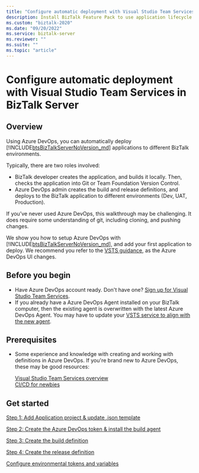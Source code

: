 ```yaml
---
title: "Configure automatic deployment with Visual Studio Team Services"
description: Install BizTalk Feature Pack to use application lifecycle management with Azure DevOps to deploy your applications to different BizTalk environments
ms.custom: "biztalk-2020"
ms.date: "09/20/2022"
ms.service: biztalk-server
ms.reviewer: ""
ms.suite: ""
ms.topic: "article"
---
```

# Configure automatic deployment with Visual Studio Team Services in BizTalk Server

## Overview

Using Azure DevOps, you can automatically deploy [!INCLUDE[btsBizTalkServerNoVersion_md](../includes/btsbiztalkservernoversion-md.md)] applications to different BizTalk environments. 

Typically, there are two roles involved:

- BizTalk developer creates the application, and builds it locally. Then, checks the application into Git or Team Foundation Version Control.
- Azure DevOps admin creates the build and release definitions, and deploys to the BizTalk application to different environments (Dev, UAT, Production).

If you’ve never used Azure DevOps, this walkthrough may be challenging. It does require some understanding of git, including cloning, and pushing changes. 

We show you how to setup Azure DevOps with [!INCLUDE[btsBizTalkServerNoVersion_md](../includes/btsbiztalkservernoversion-md.md)], and add your first application to deploy. We recommend you refer to the [VSTS guidance](/vsts/user-guide/), as the Azure DevOps UI changes. 

## Before you begin

* Have Azure DevOps account ready. Don't have one? [Sign up for Visual Studio Team Services](https://www.visualstudio.com/docs/setup-admin/team-services/sign-up-for-visual-studio-team-services).
* If you already have a Azure DevOps Agent installed on your BizTalk computer, then the existing agent is overwritten with the latest Azure DevOps Agent. You may have to update your [VSTS service to align with the new agent](https://www.visualstudio.com/docs/build/actions/agents/v2-windows#replace-an-agent).

## Prerequisites

* Some experience and knowledge with creating and working with definitions in Azure DevOps. If you're brand new to Azure DevOps, these may be good resources: 

  [Visual Studio Team Services overview](https://www.visualstudio.com/docs/overview)  
  [CI/CD for newbies](https://www.visualstudio.com/docs/build/get-started/ci-cd-part-1)

## Get started
[Step 1: Add Application project & update .json template](feature-pack-add-application-project.md)  

[Step 2: Create the Azure DevOps token & install the build agent](feature-pack-create-vsts-token.md)

[Step 3: Create the build definition](feature-pack-add-build-release-definitions.md)

[Step 4: Create the release definition](azure-devops-add-release-definition.md)

[Configure environmental tokens and variables](configure-environmental-tokens-and-variables-for-automatic-deployment.md)